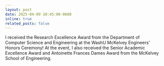 ```yaml
---
layout: post
date: 2025-04-09 10:45:00-0600
inline: true
related_posts: false
---
```


I received the Research Excellence Award from the Department of Computer Science and Engineering at the WashU McKelvey Engineers' Honors Ceremony! At the event, I also received the Senior Academic Excellence Award and Antoinette Frances Dames Award from the McKelvey School of Engineering.
